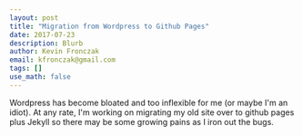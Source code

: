 ```yaml
---
layout: post
title: "Migration from Wordpress to Github Pages"
date: 2017-07-23
description: Blurb
author: Kevin Fronczak
email: kfronczak@gmail.com
tags: []
use_math: false
---
```


Wordpress has become bloated and too inflexible for me (or maybe I'm an idiot). At any rate, I'm working on migrating my old site over to github pages plus Jekyll so there may be some growing pains as I iron out the bugs.